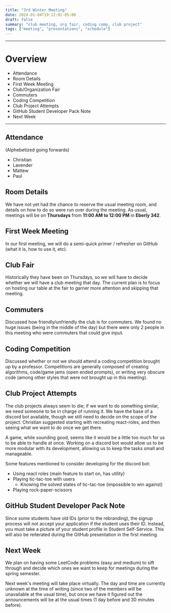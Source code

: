 ```yaml
---
title: "3rd Winter Meeting"
date: 2024-01-04T19:12:01-05:00
draft: false
summary: "club meeting, org fair, coding comp, club project"
tags: ["meeting", "presentations", "schedule"]
---
```


***

# Overview
- Attendance
- Room Details
- First Week Meeting
- Club/Organization Fair
- Commuters
- Coding Competition
- Club Project Attempts
- GitHub Student Developer Pack Note
- Next Week

***

## Attendance
(Alphebetized going forwards)
- Christian
- Lavender
- Mattew
- Paul

## Room Details
We have not yet had the chance to reserve the usual meeting room, and details on how to do so were run over during the meeting. As usual, meetings will be on __Thursdays__ from __11:00 AM to 12:00 PM__ in __Eberly 342__. 

## First Week Meeting
In our first meeting, we will do a semi-quick primer / refresher on GitHub (what it is, how to use it, etc). 

## Club Fair
Historically they have been on Thursdays, so we will have to decide whether we will have a club meeting that day. The current plan is to focus on hosting our table at the fair to garner more attention and skipping that meeting. 

## Commuters
Discussed how friendly/unfriendly the club is for commuters. We found no huge issues (being in the middle of the day) but there were only 2 people in this meeting who were commuters that could give input. 

## Coding Competition
Discussed whether or not we should attend a coding competition brought up by a professor. Competitions are generally composed of creating algorithms, code/game jams (open ended prompts), or writing very obscure code (among other styles that were not brought up in this meeting). 

## Club Project Attempts
The club projects always seem to die; if we want to do something similar, we need someone to be in charge of running it. We have the base of a discord bot available, though we still need to decide on the scope of the project. Christian suggested starting with recreating react-roles, and then seeing what we want to do once we get there. 

A game, while sounding good, seems like it would be a little too much for us to be able to handle at once. Working on a discord bot would allow us to be more modular with its development, allowing us to keep the tasks small and manageable. 

Some features mentioned to consider developing for the discord bot:
- Using react roles (main feature to start on, has utility)
- Playing tic-tac-toe with users 
	- Knowing the solved states of tic-tac-toe (impossible to win against)
- Playing rock-paper-scissors

## GitHub Student Developer Pack Note
Since some students have old IDs (prior to the rebranding), the signup process will not accept your application if the student uses their ID. Instead, you must take a picture of your student profile in Student Self-Service. This will also be reiterated during the GitHub presentation in the first meeting. 

## Next Week
We plan on having some LeetCode problems (easy and medium) to sift through and decide which ones we want to keep for meetings during the spring semester.  

Next week's meeting will take place virtually. The day and time are currently unknown at the time of writing (since two of the members will be unavailable at the usual time), but once we have it figured out the announcements will be at the usual times (1 day before and 30 minutes before).  